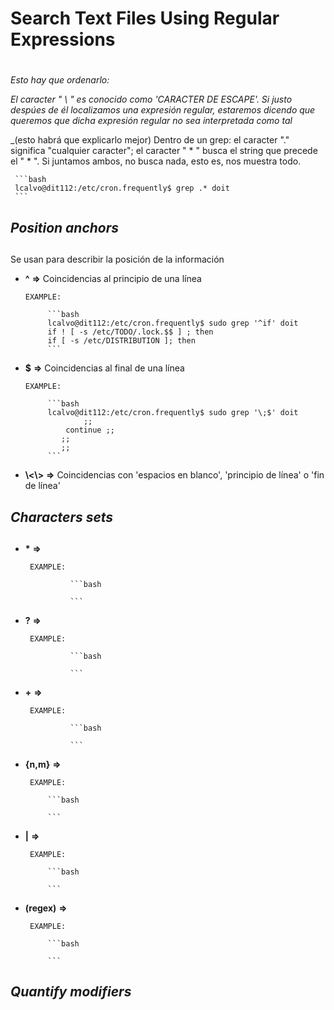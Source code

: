 # Search Text Files Using Regular Expressions <h1> 

*Esto hay que ordenarlo:*

_El caracter " \ " es conocido como 'CARACTER DE ESCAPE'. Si justo despúes de él localizamos una expresión regular, estaremos dicendo que queremos que dicha expresión regular no sea interpretada como tal_

_(esto habrá que explicarlo mejor) Dentro de un grep:  el caracter "." significa "cualquier caracter"; el caracter " * " busca el string que precede el " * ". Si juntamos ambos, no busca nada, esto es, nos muestra todo.

     ```bash
     lcalvo@dit112:/etc/cron.frequently$ grep .* doit
     ```


## *Position anchors* <h2>

Se usan para describir la posición de la información

- **^**              **=>** Coincidencias al principio de una línea

      EXAMPLE: 

           ```bash
           lcalvo@dit112:/etc/cron.frequently$ sudo grep '^if' doit
           if ! [ -s /etc/TODO/.lock.$$ ] ; then
           if [ -s /etc/DISTRIBUTION ]; then
           ```
- **$**                 **=>** Coincidencias al final de una línea

      EXAMPLE: 

           ```bash
           lcalvo@dit112:/etc/cron.frequently$ sudo grep '\;$' doit
                   ;;
               continue ;;
              ;;
              ;;
           ``` 
- **\\<\\>**            **=>** Coincidencias con 'espacios en blanco', 'principio de línea' o 'fin de línea'

## *Characters sets* <h2>

- **\***              **=>** 

       EXAMPLE: 

                ```bash
         
                ```
- **\?**              **=>**

       EXAMPLE: 

                ```bash
         
                ```
- **\+**              **=>**

       EXAMPLE: 

                ```bash
            
                ```
- **\{n,m\}**           **=>**
     
       EXAMPLE: 

           ```bash
         
           ```
- **\|**                **=>**

       EXAMPLE: 

           ```bash
         
           ```
- **(regex\)**          **=>**

       EXAMPLE: 

           ```bash

           ```
  
## *Quantify modifiers* <h2>


